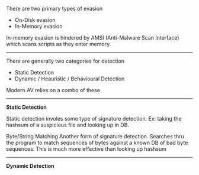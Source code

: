 There are two primary types of evasion
- On-Disk evasion
- In-Memory evasion

In-memory evasion is hindered by AMSI (Anti-Malware Scan Interface) which scans scripts as they enter memory.


---

There are generally two categories for detection
- Static Detection
- Dynamic / Heauristic / Behavioural Detection

Modern AV relies on a combo of these

---

**Static Detection**

Static detection involes some type of signature detection. Ex: taking the hashsum of a suspicious file and looking up in DB. 

Byte/String Matching
Another form of signature detection. Searches thru the program to match sequences of bytes against a known DB of bad byte sequences. This is much more effective than looking up hashsum


---

**Dynamic Detection**


